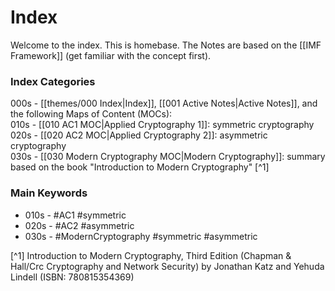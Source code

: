 # Index
Welcome to the index. This is homebase.
The Notes are based on the [[IMF Framework]] (get familiar with the concept first).

### Index Categories
000s - [[themes/000 Index|Index]], [[001 Active Notes|Active Notes]], and the following Maps of Content (MOCs):  
010s - [[010 AC1 MOC|Applied Cryptography 1]]: symmetric cryptography  
020s - [[020 AC2 MOC|Applied Cryptography 2]]: asymmetric cryptography  
030s - [[030 Modern Cryptography MOC|Modern Cryptography]]: summary based on the book "Introduction to Modern Cryptography" [^1]

### Main Keywords
- 010s - #AC1 #symmetric
- 020s - #AC2 #asymmetric
- 030s - #ModernCryptography #symmetric #asymmetric 

[^1] Introduction to Modern Cryptography, Third Edition (Chapman & Hall/Crc Cryptography and Network Security) by Jonathan Katz and Yehuda Lindell (ISBN: 780815354369)